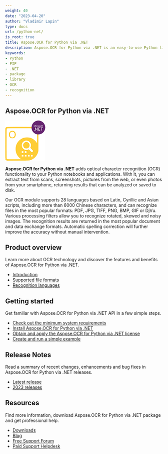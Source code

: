```yaml
---
weight: 40
date: "2023-04-20"
author: "Vladimir Lapin"
type: docs
url: /python-net/
is_root: true
title: Aspose.OCR for Python via .NET
description: Aspose.OCR for Python via .NET is an easy-to-use Python library for extracting text from scans, photos and PDFs.
keywords:
- Python
- PIP
- .NET
- package
- library
- OCR
- recognition
---
```


## Aspose.OCR for Python via .NET

![Aspose.OCR for Python via .NET](aspose-ocr-python.png)

**Aspose.OCR for Python via .NET** adds optical character recognition (OCR) functionality to your Python notebooks and applications. With it, you can extract text from scans, screenshots, pictures from the web, or even photos from your smartphone, returning results that can be analyzed or saved to disk.

Our OCR module supports 28 languages based on Latin, Cyrillic and Asian scripts, including more than 6000 Chinese characters, and can recognize files in the most popular formats: PDF, JPG, TIFF, PNG, BMP, GIF or DjVu. Various processing filters allow you to recognize rotated, skewed and noisy images. The recognition results are returned in the most popular document and data exchange formats. Automatic spelling correction will further improve the accuracy without manual intervention.

## Product overview

Learn more about OCR technology and discover the features and benefits of Aspose.OCR for Python via .NET.

- [Introduction](/ocr/python-net/product-overview/)
- [Supported file formats](/ocr/python-net/supported-file-formats/)
- [Recognition languages](/ocr/python-net/recognition-languages/)

## Getting started

Get familiar with Aspose.OCR for Python via .NET API in a few simple steps.

- [Check out the minimum system requirements](/ocr/python-net/system-requirements/)  
- [Install Aspose.OCR for Python via .NET](/ocr/python-net/installation/)  
- [Obtain and apply the Aspose.OCR for Python via .NET license](/ocr/python-net/licensing/)  
- [Create and run a simple example](/ocr/python-net/hello-world/)  

## Release Notes

Read a summary of recent changes, enhancements and bug fixes in Aspose.OCR for Python via .NET releases.

- [Latest release](/ocr/python-net/release-notes/latest/)
- [2023 releases](/ocr/python-net/release-notes-2023/)

## Resources

Find more information, download Aspose.OCR for Python via .NET package and get professional help.

- [Downloads](https://releases.aspose.com/ocr/python-net/)
- [Blog](https://blog.aspose.com/category/ocr/)
- [Free Support Forum](https://forum.aspose.com/c/ocr/16)
- [Paid Support Helpdesk](https://helpdesk.aspose.com/)
